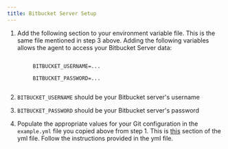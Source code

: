 ```yaml
---
title: Bitbucket Server Setup
---
```


1. Add the following section to your environment variable file. This is the same file mentioned in step 3 above. Adding the following variables allows the agent to access your Bitbucket Server data:
    <p class="code-block"><code>
        BITBUCKET_USERNAME=...<br/>
        BITBUCKET_PASSWORD=...
    </code></p>

2. `BITBUCKET_USERNAME` should be your Bitbucket server's username

3. `BITBUCKET_PASSWORD` should be your Bitbucket server's password

4. Populate the appropriate values for your Git configuration in the `example.yml` file you copied above from step 1. This is [this](https://github.com/Jellyfish-AI/jf_agent/blob/master/example.yml#L114-L211) section of the yml file. Follow the instructions provided in the yml file.

